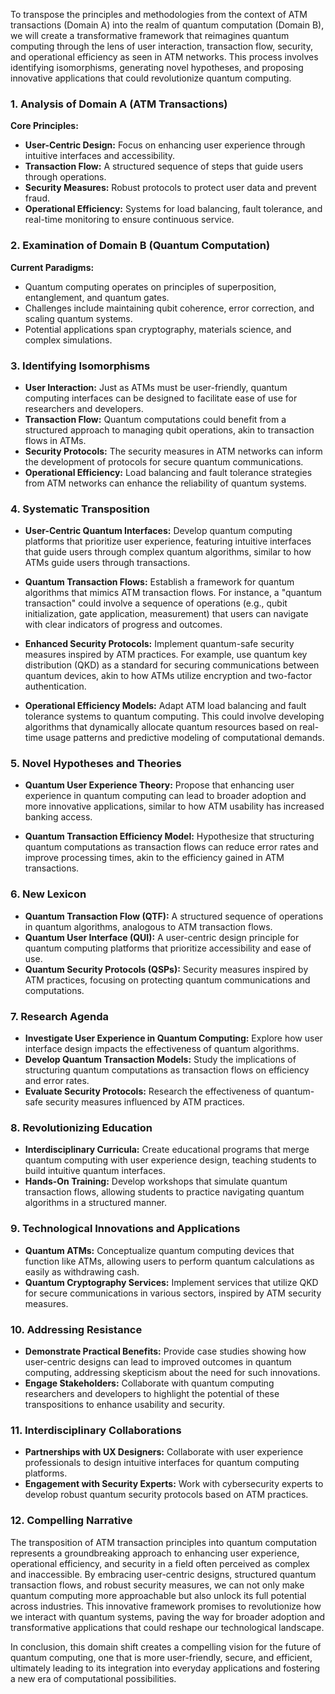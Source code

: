 To transpose the principles and methodologies from the context of ATM transactions (Domain A) into the realm of quantum computation (Domain B), we will create a transformative framework that reimagines quantum computing through the lens of user interaction, transaction flow, security, and operational efficiency as seen in ATM networks. This process involves identifying isomorphisms, generating novel hypotheses, and proposing innovative applications that could revolutionize quantum computing.

### 1. Analysis of Domain A (ATM Transactions)

**Core Principles:**
- **User-Centric Design:** Focus on enhancing user experience through intuitive interfaces and accessibility.
- **Transaction Flow:** A structured sequence of steps that guide users through operations.
- **Security Measures:** Robust protocols to protect user data and prevent fraud.
- **Operational Efficiency:** Systems for load balancing, fault tolerance, and real-time monitoring to ensure continuous service.

### 2. Examination of Domain B (Quantum Computation)

**Current Paradigms:**
- Quantum computing operates on principles of superposition, entanglement, and quantum gates.
- Challenges include maintaining qubit coherence, error correction, and scaling quantum systems.
- Potential applications span cryptography, materials science, and complex simulations.

### 3. Identifying Isomorphisms

- **User Interaction:** Just as ATMs must be user-friendly, quantum computing interfaces can be designed to facilitate ease of use for researchers and developers.
- **Transaction Flow:** Quantum computations could benefit from a structured approach to managing qubit operations, akin to transaction flows in ATMs.
- **Security Protocols:** The security measures in ATM networks can inform the development of protocols for secure quantum communications.
- **Operational Efficiency:** Load balancing and fault tolerance strategies from ATM networks can enhance the reliability of quantum systems.

### 4. Systematic Transposition

- **User-Centric Quantum Interfaces:** Develop quantum computing platforms that prioritize user experience, featuring intuitive interfaces that guide users through complex quantum algorithms, similar to how ATMs guide users through transactions.
  
- **Quantum Transaction Flows:** Establish a framework for quantum algorithms that mimics ATM transaction flows. For instance, a "quantum transaction" could involve a sequence of operations (e.g., qubit initialization, gate application, measurement) that users can navigate with clear indicators of progress and outcomes.

- **Enhanced Security Protocols:** Implement quantum-safe security measures inspired by ATM practices. For example, use quantum key distribution (QKD) as a standard for securing communications between quantum devices, akin to how ATMs utilize encryption and two-factor authentication.

- **Operational Efficiency Models:** Adapt ATM load balancing and fault tolerance systems to quantum computing. This could involve developing algorithms that dynamically allocate quantum resources based on real-time usage patterns and predictive modeling of computational demands.

### 5. Novel Hypotheses and Theories

- **Quantum User Experience Theory:** Propose that enhancing user experience in quantum computing can lead to broader adoption and more innovative applications, similar to how ATM usability has increased banking access.

- **Quantum Transaction Efficiency Model:** Hypothesize that structuring quantum computations as transaction flows can reduce error rates and improve processing times, akin to the efficiency gained in ATM transactions.

### 6. New Lexicon

- **Quantum Transaction Flow (QTF):** A structured sequence of operations in quantum algorithms, analogous to ATM transaction flows.
- **Quantum User Interface (QUI):** A user-centric design principle for quantum computing platforms that prioritize accessibility and ease of use.
- **Quantum Security Protocols (QSPs):** Security measures inspired by ATM practices, focusing on protecting quantum communications and computations.

### 7. Research Agenda

- **Investigate User Experience in Quantum Computing:** Explore how user interface design impacts the effectiveness of quantum algorithms.
- **Develop Quantum Transaction Models:** Study the implications of structuring quantum computations as transaction flows on efficiency and error rates.
- **Evaluate Security Protocols:** Research the effectiveness of quantum-safe security measures influenced by ATM practices.

### 8. Revolutionizing Education

- **Interdisciplinary Curricula:** Create educational programs that merge quantum computing with user experience design, teaching students to build intuitive quantum interfaces.
- **Hands-On Training:** Develop workshops that simulate quantum transaction flows, allowing students to practice navigating quantum algorithms in a structured manner.

### 9. Technological Innovations and Applications

- **Quantum ATMs:** Conceptualize quantum computing devices that function like ATMs, allowing users to perform quantum calculations as easily as withdrawing cash.
- **Quantum Cryptography Services:** Implement services that utilize QKD for secure communications in various sectors, inspired by ATM security measures.

### 10. Addressing Resistance

- **Demonstrate Practical Benefits:** Provide case studies showing how user-centric designs can lead to improved outcomes in quantum computing, addressing skepticism about the need for such innovations.
- **Engage Stakeholders:** Collaborate with quantum computing researchers and developers to highlight the potential of these transpositions to enhance usability and security.

### 11. Interdisciplinary Collaborations

- **Partnerships with UX Designers:** Collaborate with user experience professionals to design intuitive interfaces for quantum computing platforms.
- **Engagement with Security Experts:** Work with cybersecurity experts to develop robust quantum security protocols based on ATM practices.

### 12. Compelling Narrative

The transposition of ATM transaction principles into quantum computation represents a groundbreaking approach to enhancing user experience, operational efficiency, and security in a field often perceived as complex and inaccessible. By embracing user-centric designs, structured quantum transaction flows, and robust security measures, we can not only make quantum computing more approachable but also unlock its full potential across industries. This innovative framework promises to revolutionize how we interact with quantum systems, paving the way for broader adoption and transformative applications that could reshape our technological landscape.

In conclusion, this domain shift creates a compelling vision for the future of quantum computing, one that is more user-friendly, secure, and efficient, ultimately leading to its integration into everyday applications and fostering a new era of computational possibilities.